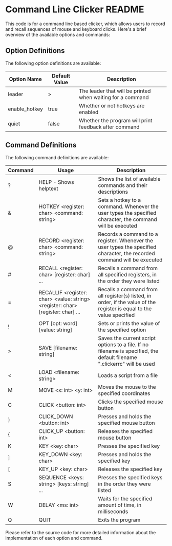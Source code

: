 # Command Line Clicker README

This code is for a command line based clicker, which allows users to record and recall sequences of mouse and keyboard clicks. Here's a brief overview of the available options and commands:

## Option Definitions
The following option definitions are available:

| Option Name   | Default Value | Description |
| ------------- | ------------- | ----------- |
| leader        | >             | The leader that will be printed when waiting for a command |
| enable_hotkey | true		    | Whether or not hotkeys are enabled |
| quiet 	    | false         | Whether the program will print feedback after command |


## Command Definitions
The following command definitions are available:

| Command | Usage | Description |
| ------- | ----- | ----------- |
| ?       | HELP - Shows helptext | Shows the list of available commands and their descriptions |
| &       | HOTKEY \<register: char> \<command: string>  | Sets a hotkey to a command. Whenever the user types the specified character, the command will be executed |
| @       | RECORD \<register: char> \<command: string> | Records a command to a register. Whenever the user types the specified character, the recorded command will be executed |
| #       | RECALL \<register: char> [register: char] ... | Recalls a command from all specified registers, in the order they were listed |
| =       | RECALLIF \<register: char> \<value: string> \<register: char> [register: char] ...| Recalls a command from all register(s) listed, in order, if the value of the register is equal to the value specified |
| !       | OPT [opt: word] [value: string] | Sets or prints the value of the specified option |
| >       | SAVE [filename: string] | Saves the current script options to a file. If no filename is specified, the default filename ".clickerrc" will be used |
| <       | LOAD \<filename: string> | Loads a script from a file |
| M		  | MOVE \<x: int> \<y: int> | Moves the mouse to the specified coordinates |
| C       | CLICK \<button: int>| Clicks the specified mouse button |
| }       | CLICK_DOWN \<button: int> | Presses and holds the specified mouse button |
| {       | CLICK_UP \<button: int>  | Releases the specified mouse button |
| K       | KEY \<key: char>  | Presses the specified key |
| ]       | KEY_DOWN \<key: char> | Presses and holds the specified key |
| [       | KEY_UP \<key: char>  | Releases the specified key |
| S       | SEQUENCE \<keys: string> [keys: string] ... | Presses the specified keys in the order they were listed |
| W       | DELAY \<ms: int> | Waits for the specified amount of time, in milliseconds |
| Q       | QUIT | Exits the program |

Please refer to the source code for more detailed information about the implementation of each option and command.
